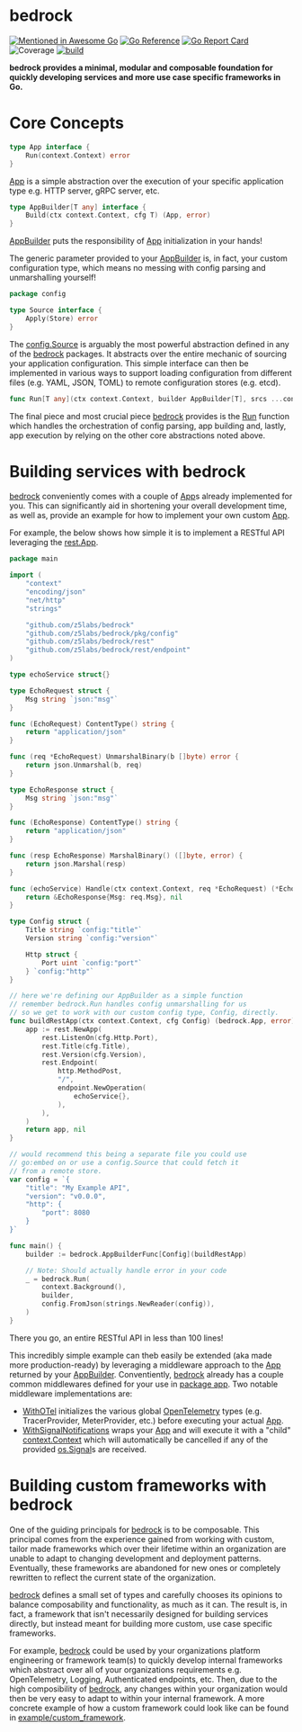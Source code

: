 # bedrock
[![Mentioned in Awesome Go](https://awesome.re/mentioned-badge.svg)](https://github.com/avelino/awesome-go)
[![Go Reference](https://pkg.go.dev/badge/github.com/z5labs/bedrock.svg)](https://pkg.go.dev/github.com/z5labs/bedrock)
[![Go Report Card](https://goreportcard.com/badge/github.com/z5labs/bedrock)](https://goreportcard.com/report/github.com/z5labs/bedrock)
![Coverage](https://img.shields.io/badge/Coverage-96.9%25-brightgreen)
[![build](https://github.com/z5labs/bedrock/actions/workflows/build.yaml/badge.svg)](https://github.com/z5labs/bedrock/actions/workflows/build.yaml)

**bedrock provides a minimal, modular and composable foundation for
quickly developing services and more use case specific frameworks in Go.**

# Core Concepts

```go
type App interface {
	Run(context.Context) error
}
```

[App](https://pkg.go.dev/github.com/z5labs/bedrock#App) is a
simple abstraction over the execution of your specific application type
e.g. HTTP server, gRPC server, etc.

```go
type AppBuilder[T any] interface {
	Build(ctx context.Context, cfg T) (App, error)
}
```

[AppBuilder](https://pkg.go.dev/github.com/z5labs/bedrock#AppBuilder) puts
the responsibility of [App](https://pkg.go.dev/github.com/z5labs/bedrock#App) initialization
in your hands!

The generic parameter provided to your [AppBuilder](https://pkg.go.dev/github.com/z5labs/bedrock#AppBuilder)
is, in fact, your custom configuration type, which means no messing with config
parsing and unmarshalling yourself!

```go
package config

type Source interface {
	Apply(Store) error
}
```

The [config.Source](https://pkg.go.dev/github.com/z5labs/bedrock/pkg/config#Source) is
arguably the most powerful abstraction defined in any of the [bedrock](https://pkg.go.dev/github.com/z5labs/bedrock)
packages. It abstracts over the entire mechanic of sourcing your application configuration.
This simple interface can then be implemented in various ways to support loading configuration
from different files (e.g. YAML, JSON, TOML) to remote configuration stores (e.g. etcd).

```go
func Run[T any](ctx context.Context, builder AppBuilder[T], srcs ...config.Source) error
```

The final piece and most crucial piece [bedrock](https://pkg.go.dev/github.com/z5labs/bedrock)
provides is the [Run](https://pkg.go.dev/github.com/z5labs/bedrock#Run) function which
handles the orchestration of config parsing, app building and, lastly, app execution by relying
on the other core abstractions noted above.

# Building services with bedrock

[bedrock](https://pkg.go.dev/github.com/z5labs/bedrock) conveniently comes with a couple of
[App](https://pkg.go.dev/github.com/z5labs/bedrock#App)s already implemented for you.
This can significantly aid in shortening your overall development time, as well as,
provide an example for how to implement your own custom [App](https://pkg.go.dev/github.com/z5labs/bedrock#App).

For example, the below shows how simple it is to implement a RESTful API leveraging
the [rest.App](https://pkg.go.dev/github.com/z5labs/bedrock/rest#App).

```go
package main

import (
    "context"
	"encoding/json"
	"net/http"
	"strings"

    "github.com/z5labs/bedrock"
    "github.com/z5labs/bedrock/pkg/config"
    "github.com/z5labs/bedrock/rest"
	"github.com/z5labs/bedrock/rest/endpoint"
)

type echoService struct{}

type EchoRequest struct {
	Msg string `json:"msg"`
}

func (EchoRequest) ContentType() string {
	return "application/json"
}

func (req *EchoRequest) UnmarshalBinary(b []byte) error {
	return json.Unmarshal(b, req)
}

type EchoResponse struct {
	Msg string `json:"msg"`
}

func (EchoResponse) ContentType() string {
	return "application/json"
}

func (resp EchoResponse) MarshalBinary() ([]byte, error) {
	return json.Marshal(resp)
}

func (echoService) Handle(ctx context.Context, req *EchoRequest) (*EchoResponse, error) {
	return &EchoResponse{Msg: req.Msg}, nil
}

type Config struct {
	Title string `config:"title"`
	Version string `config:"version"`

	Http struct {
		Port uint `config:"port"`
	} `config:"http"`
}

// here we're defining our AppBuilder as a simple function
// remember bedrock.Run handles config unmarshalling for us
// so we get to work with our custom config type, Config, directly.
func buildRestApp(ctx context.Context, cfg Config) (bedrock.App, error) {
	app := rest.NewApp(
		rest.ListenOn(cfg.Http.Port),
		rest.Title(cfg.Title),
		rest.Version(cfg.Version),
		rest.Endpoint(
			http.MethodPost,
			"/",
			endpoint.NewOperation(
				echoService{},
			),
		),
	)
	return app, nil
}

// would recommend this being a separate file you could use
// go:embed on or use a config.Source that could fetch it
// from a remote store.
var config = `{
	"title": "My Example API",
	"version": "v0.0.0",
	"http": {
		"port": 8080
	}
}`

func main() {
	builder := bedrock.AppBuilderFunc[Config](buildRestApp)

	// Note: Should actually handle error in your code
	_ = bedrock.Run(
		context.Background(),
		builder,
		config.FromJson(strings.NewReader(config)),
	)
}
```

There you go, an entire RESTful API in less than 100 lines!

This incredibly simple example can theb easily be extended (aka made more production-ready) by leveraging a middleware
approach to the [App](https://pkg.go.dev/github.com/z5labs/bedrock#App) returned by your
[AppBuilder](https://pkg.go.dev/github.com/z5labs/bedrock#AppBuilder). Conventiently,
[bedrock](https://pkg.go.dev/github.com/z5labs/bedrock) already has a couple common middlewares
defined for your use in [package app](https://pkg.go.dev/github.com/z5labs/bedrock/pkg/app). Two
notable middleware implementations are:

- [WithOTel](https://pkg.go.dev/github.com/z5labs/bedrock/pkg/app#WithOTel) initializes
the various global [OpenTelemetry](https://opentelemetry.io/) types (e.g. TracerProvider, MeterProvider, etc.)
before executing your actual [App](https://pkg.go.dev/github.com/z5labs/bedrock#App).
- [WithSignalNotifications](https://pkg.go.dev/github.com/z5labs/bedrock/pkg/app#WithSignalNotifications)
wraps your [App](https://pkg.go.dev/github.com/z5labs/bedrock#App) and will execute it with a
"child" [context.Context](https://pkg.go.dev/context#Context) which will automatically be cancelled
if any of the provided [os.Signal](https://pkg.go.dev/os#Signal)s are received.

# Building custom frameworks with bedrock

One of the guiding principals for [bedrock](https://pkg.go.dev/github.com/z5labs/bedrock) is to be composable.
This principal comes from the experience gained from working with custom, tailor made frameworks which
over their lifetime within an organization are unable to adapt to changing
development and deployment patterns. Eventually, these frameworks are abandoned
for new ones or completely rewritten to reflect the current state of the organization.

[bedrock](https://pkg.go.dev/github.com/z5labs/bedrock) defines a small set of types and carefully
chooses its opinions to balance composability and functionality, as much as it can. The result is, in fact, a framework
that isn't necessarily designed for building services directly, but instead meant for building
more custom, use case specific frameworks.

For example, [bedrock](https://pkg.go.dev/github.com/z5labs/bedrock) could be used by your organizations
platform engineering or framework team(s) to quickly develop internal frameworks which abstract over all of
your organizations requirements e.g. OpenTelemetry, Logging, Authenticated endpoints, etc. Then, due to the
high composibility of [bedrock](https://pkg.go.dev/github.com/z5labs/bedrock), any changes within your
organization would then be very easy to adapt to within your internal framework. A more concrete example of
how a custom framework could look like can be found in [example/custom_framework](https://github.com/z5labs/bedrock/tree/main/example/custom_framework).